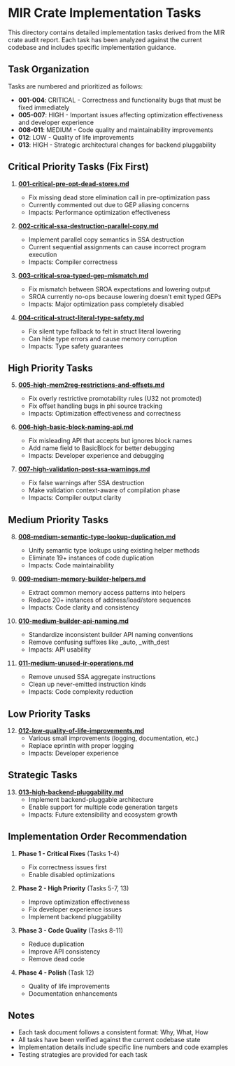 # MIR Crate Implementation Tasks

This directory contains detailed implementation tasks derived from the MIR crate
audit report. Each task has been analyzed against the current codebase and
includes specific implementation guidance.

## Task Organization

Tasks are numbered and prioritized as follows:

- **001-004**: CRITICAL - Correctness and functionality bugs that must be fixed
  immediately
- **005-007**: HIGH - Important issues affecting optimization effectiveness and
  developer experience
- **008-011**: MEDIUM - Code quality and maintainability improvements
- **012**: LOW - Quality of life improvements
- **013**: HIGH - Strategic architectural changes for backend pluggability

## Critical Priority Tasks (Fix First)

1. **[001-critical-pre-opt-dead-stores.md](001-critical-pre-opt-dead-stores.md)**
   - Fix missing dead store elimination call in pre-optimization pass
   - Currently commented out due to GEP aliasing concerns
   - Impacts: Performance optimization effectiveness

2. **[002-critical-ssa-destruction-parallel-copy.md](002-critical-ssa-destruction-parallel-copy.md)**
   - Implement parallel copy semantics in SSA destruction
   - Current sequential assignments can cause incorrect program execution
   - Impacts: Compiler correctness

3. **[003-critical-sroa-typed-gep-mismatch.md](003-critical-sroa-typed-gep-mismatch.md)**
   - Fix mismatch between SROA expectations and lowering output
   - SROA currently no-ops because lowering doesn't emit typed GEPs
   - Impacts: Major optimization pass completely disabled

4. **[004-critical-struct-literal-type-safety.md](004-critical-struct-literal-type-safety.md)**
   - Fix silent type fallback to felt in struct literal lowering
   - Can hide type errors and cause memory corruption
   - Impacts: Type safety guarantees

## High Priority Tasks

5. **[005-high-mem2reg-restrictions-and-offsets.md](005-high-mem2reg-restrictions-and-offsets.md)**
   - Fix overly restrictive promotability rules (U32 not promoted)
   - Fix offset handling bugs in phi source tracking
   - Impacts: Optimization effectiveness and correctness

6. **[006-high-basic-block-naming-api.md](006-high-basic-block-naming-api.md)**
   - Fix misleading API that accepts but ignores block names
   - Add name field to BasicBlock for better debugging
   - Impacts: Developer experience and debugging

7. **[007-high-validation-post-ssa-warnings.md](007-high-validation-post-ssa-warnings.md)**
   - Fix false warnings after SSA destruction
   - Make validation context-aware of compilation phase
   - Impacts: Compiler output clarity

## Medium Priority Tasks

8. **[008-medium-semantic-type-lookup-duplication.md](008-medium-semantic-type-lookup-duplication.md)**
   - Unify semantic type lookups using existing helper methods
   - Eliminate 19+ instances of code duplication
   - Impacts: Code maintainability

9. **[009-medium-memory-builder-helpers.md](009-medium-memory-builder-helpers.md)**
   - Extract common memory access patterns into helpers
   - Reduce 20+ instances of address/load/store sequences
   - Impacts: Code clarity and consistency

10. **[010-medium-builder-api-naming.md](010-medium-builder-api-naming.md)**
    - Standardize inconsistent builder API naming conventions
    - Remove confusing suffixes like \_auto, \_with_dest
    - Impacts: API usability

11. **[011-medium-unused-ir-operations.md](011-medium-unused-ir-operations.md)**
    - Remove unused SSA aggregate instructions
    - Clean up never-emitted instruction kinds
    - Impacts: Code complexity reduction

## Low Priority Tasks

12. **[012-low-quality-of-life-improvements.md](012-low-quality-of-life-improvements.md)**
    - Various small improvements (logging, documentation, etc.)
    - Replace eprintln with proper logging
    - Impacts: Developer experience

## Strategic Tasks

13. **[013-high-backend-pluggability.md](013-high-backend-pluggability.md)**
    - Implement backend-pluggable architecture
    - Enable support for multiple code generation targets
    - Impacts: Future extensibility and ecosystem growth

## Implementation Order Recommendation

1. **Phase 1 - Critical Fixes** (Tasks 1-4)
   - Fix correctness issues first
   - Enable disabled optimizations

2. **Phase 2 - High Priority** (Tasks 5-7, 13)
   - Improve optimization effectiveness
   - Fix developer experience issues
   - Implement backend pluggability

3. **Phase 3 - Code Quality** (Tasks 8-11)
   - Reduce duplication
   - Improve API consistency
   - Remove dead code

4. **Phase 4 - Polish** (Task 12)
   - Quality of life improvements
   - Documentation enhancements

## Notes

- Each task document follows a consistent format: Why, What, How
- All tasks have been verified against the current codebase state
- Implementation details include specific line numbers and code examples
- Testing strategies are provided for each task
